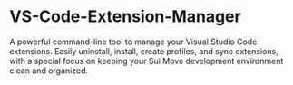 # VS-Code-Extension-Manager
A powerful command-line tool to manage your Visual Studio Code extensions. Easily uninstall, install, create profiles, and sync extensions, with a special focus on keeping your Sui Move development environment clean and organized.
